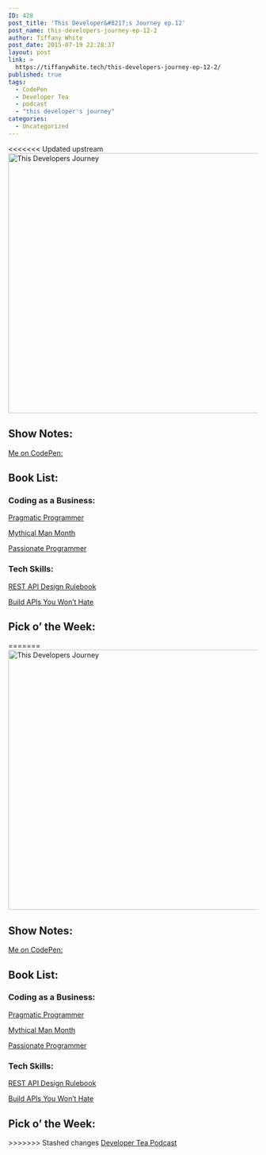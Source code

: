 ```yaml
---
ID: 428
post_title: 'This Developer&#8217;s Journey ep.12'
post_name: this-developers-journey-ep-12-2
author: Tiffany White
post_date: 2015-07-19 22:28:37
layout: post
link: >
  https://tiffanywhite.tech/this-developers-journey-ep-12-2/
published: true
tags:
  - CodePen
  - Developer Tea
  - podcast
  - "this developer's journey"
categories:
  - Uncategorized
---
```

<<<<<<< Updated upstream
<img class=" aligncenter" src="http://helloburgh.me/wp-content/uploads/2015/07/wpid-Dev-Logo.png" alt="This Developers Journey" width="524" height="524" />
<h2>Show Notes:</h2>
<a href="http://codepen.io/twhite96/pen/KpRBzd">Me on CodePen:</a>
<h2>Book List:</h2>
<h3>Coding as a Business:</h3>
<a href="http://www.amazon.com/Pragmatic-Programmer-Journeyman-Master-ebook/dp/B003GCTQAE/ref=mt_kindle?_encoding=UTF8&amp;me=">Pragmatic Programmer</a>

<a href="http://www.amazon.com/Mythical-Man-Month-Anniversary-Software-Engineering-ebook/dp/B00B8USS14/ref=sr_1_1?s=digital-text&amp;ie=UTF8&amp;qid=1437107146&amp;sr=1-1&amp;keywords=mythical+man+month">Mythical Man Month</a>

<a href="http://www.amazon.com/Passionate-Programmer-Remarkable-Development-Pragmatic-ebook/dp/B00AYQNR5U/ref=sr_1_1?s=digital-text&amp;ie=UTF8&amp;qid=1437107182&amp;sr=1-1&amp;keywords=passionate+programmer">Passionate Programmer</a>
<h3>Tech Skills:</h3>
<a href="http://www.amazon.com/REST-Design-Rulebook-Mark-Masse-ebook/dp/B005XE5A7Q/ref=sr_1_1?s=digital-text&amp;ie=UTF8&amp;qid=1437107220&amp;sr=1-1&amp;keywords=rest+api+design+rulebook">REST API Design Rulebook</a>

<a href="https://leanpub.com/build-apis-you-wont-hate">Build APIs You Won’t Hate</a>
<h2>Pick o’ the Week:</h2>
=======
<img class=" aligncenter" src="http://helloburgh.me/wp-content/uploads/2015/07/wpid-Dev-Logo.png" alt="This Developers Journey" width="524" height="524" />
<h2>Show Notes:</h2>
<a href="http://codepen.io/twhite96/pen/KpRBzd">Me on CodePen:</a>
<h2>Book List:</h2>
<h3>Coding as a Business:</h3>
<a href="http://www.amazon.com/Pragmatic-Programmer-Journeyman-Master-ebook/dp/B003GCTQAE/ref=mt_kindle?_encoding=UTF8&amp;me=">Pragmatic Programmer</a>

<a href="http://www.amazon.com/Mythical-Man-Month-Anniversary-Software-Engineering-ebook/dp/B00B8USS14/ref=sr_1_1?s=digital-text&amp;ie=UTF8&amp;qid=1437107146&amp;sr=1-1&amp;keywords=mythical+man+month">Mythical Man Month</a>

<a href="http://www.amazon.com/Passionate-Programmer-Remarkable-Development-Pragmatic-ebook/dp/B00AYQNR5U/ref=sr_1_1?s=digital-text&amp;ie=UTF8&amp;qid=1437107182&amp;sr=1-1&amp;keywords=passionate+programmer">Passionate Programmer</a>
<h3>Tech Skills:</h3>
<a href="http://www.amazon.com/REST-Design-Rulebook-Mark-Masse-ebook/dp/B005XE5A7Q/ref=sr_1_1?s=digital-text&amp;ie=UTF8&amp;qid=1437107220&amp;sr=1-1&amp;keywords=rest+api+design+rulebook">REST API Design Rulebook</a>

<a href="https://leanpub.com/build-apis-you-wont-hate">Build APIs You Won’t Hate</a>
<h2>Pick o’ the Week:</h2>
>>>>>>> Stashed changes
<a href="https://itunes.apple.com/us/podcast/developer-tea/id955596067?mt=2">Developer Tea Podcast</a>
